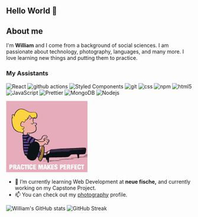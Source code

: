 ## Hello World 👋

## About me

I'm **William** and I come from a background of social sciences. I am passionate about technology, photography, languages, and many more. 
I love learning new things and putting them to practice.

### My Assistants
<p>
  <img alt="React" src="https://img.shields.io/badge/-React-45b8d8?style=flat-badge&logo=react&logoColor=white" />
  <img alt="github actions" src="https://img.shields.io/badge/-Github_Actions-2088FF?style=flat-badge&logo=github-actions&logoColor=white" />
  <img alt="Styled Components" src="https://img.shields.io/badge/-Styled_Components-db7092?style=flat-badge&logo=styled-components&logoColor=white" />
  <img alt="git" src="https://img.shields.io/badge/-Git-F05032?style=flat-badge&logo=git&logoColor=white" />
  <img alt="css" src="https://img.shields.io/badge/CSS-239120?&style=flat-the-badge&logo=css3&logoColor=white" />
  <img alt="npm" src="https://img.shields.io/badge/-NPM-CB3837?style=flat-badge&logo=npm&logoColor=white" />
  <img alt="html5" src="https://img.shields.io/badge/-HTML5-E34F26?style=flat-badge&logo=html5&logoColor=white" />
  <img alt="JavaScript" src="https://img.shields.io/badge/JavaScript-323330?style=flat-the-badge&logo=javascript&logoColor=F7DF1E"/>
  <img alt="Prettier" src="https://img.shields.io/badge/-Prettier-F7B93E?style=flat-badge&logo=prettier&logoColor=white" />
  <img alt="MongoDB" src="https://img.shields.io/badge/-MongoDB-13aa52?style=flat-badge&logo=mongodb&logoColor=white" />
  <img alt="Nodejs" src="https://img.shields.io/badge/-Nodejs-43853d?style=flat-badge&logo=Node.js&logoColor=white" />
</p>


![alt]( https://github.com/mulewile/mulewile/blob/main/peanuts-schroeder.gif "Practice")


- 🌱 I’m currently learning Web Development at **neue fische,** and currently working on my Capstone Project.
- 📫 You can check out my [photography](https://youpic.com/photographer/mulewile/) profile.


![William's GitHub stats](https://github-readme-stats.vercel.app/api?username=mulewile)
![GitHub Streak](https://github-readme-streak-stats.herokuapp.com/?user=mulewile)
<!--
**mulewile/mulewile** is a ✨ _special_ ✨ repository because its `README.md` (this file) appears on your GitHub profile.


Here are some ideas to get you started:

- 🔭 I’m currently working on ...
- 🌱 I’m currently learning ...
- 👯 I’m looking to collaborate on ...
- 🤔 I’m looking for help with ...
- 💬 Ask me about ...
- 📫 How to reach me: ...
- 😄 Pronouns: ...
- ⚡ Fun fact: ...
-->
